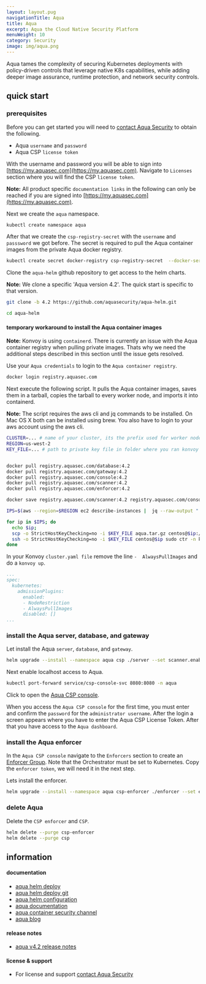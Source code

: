```yaml
---
layout: layout.pug
navigationTitle: Aqua
title: Aqua
excerpt: Aqua the Cloud Native Security Platform
menuWeight: 10
category: Security
image: img/aqua.png
---
```


Aqua tames the complexity of securing Kubernetes deployments with policy-driven controls that leverage native K8s capabilities, while adding deeper image assurance, runtime protection, and network security controls.

## quick start

### prerequisites

Before you can get started you will need to [contact Aqua Security](https://www.aquasec.com/about-us/contact-us/) to obtain the following.

* Aqua `username` and `password`
* Aqua CSP `license token`

With the username and password you will be able to sign into [https://my.aquasec.com](https://my.aquasec.com). Navigate to `Licenses` section where you will find the CSP `license token`.

**Note:** All product specific `documentation links` in the following can only be reached if you are signed into [https://my.aquasec.com](https://my.aquasec.com).

Next we create the `aqua` namespace.

```sh
kubectl create namespace aqua
```

After that we create the `csp-registry-secret` with the `username` and `passsword` we got before. The secret is required to pull the Aqua container images from the private Aqua docker registry.

```sh
kubectl create secret docker-registry csp-registry-secret  --docker-server="registry.aquasec.com" --namespace aqua --docker-username="jg@example.com" --docker-password="Truckin" --docker-email="jg@example.com"
```

Clone the `aqua-helm` github repository to get access to the helm charts.

**Note:** We clone a specific 'Aqua version 4.2'. The quick start is specific to that version.

```sh
git clone -b 4.2 https://github.com/aquasecurity/aqua-helm.git

cd aqua-helm
```

#### temporary workaround to install the Aqua container images

**Note:** Konvoy is using `containerd`. There is currently an issue with the Aqua container registry when pulling private images. Thats why we need the additional steps described in this section until the issue gets resolved.

Use your `Aqua credentials` to login to the `Aqua container registry`.

```sh
docker login registry.aquasec.com
```

Next execute the following script. It pulls the Aqua container images, saves them in a tarball, copies the tarball to every worker node, and imports it into containerd.

**Note:** The script requires the aws cli and jq commands to be installed. On Mac OS X both can be installed using brew. You also have to login to your aws account using the aws cli.

```sh
CLUSTER=... # name of your cluster, its the prefix used for worker nodes, check in ec2 console
REGION=us-west-2
KEY_FILE=... # path to private key file in folder where you ran konvoy -up


docker pull registry.aquasec.com/database:4.2
docker pull registry.aquasec.com/gateway:4.2
docker pull registry.aquasec.com/console:4.2
docker pull registry.aquasec.com/scanner:4.2
docker pull registry.aquasec.com/enforcer:4.2

docker save registry.aquasec.com/scanner:4.2 registry.aquasec.com/console:4.2 registry.aquasec.com/gateway:4.2 registry.aquasec.com/database:4.2 registry.aquasec.com/enforcer:4.2 > aqua.tar.gz

IPS=$(aws --region=$REGION ec2 describe-instances |  jq --raw-output ".Reservations[].Instances[] | select((.Tags | length) > 0) | select(.Tags[].Value | test(\"$CLUSTER-worker\")) | select(.State.Name | test(\"running\")) | [.PublicIpAddress] | join(\" \")")

for ip in $IPS; do
  echo $ip;
  scp -o StrictHostKeyChecking=no -i $KEY_FILE aqua.tar.gz centos@$ip:/tmp;
  ssh -o StrictHostKeyChecking=no -i $KEY_FILE centos@$ip sudo ctr -n k8s.io image import /tmp/aqua.tar.gz;
done
```

In your Konvoy `cluster.yaml file` remove the line `-  AlwaysPullImages` and do a `konvoy up`.

```yaml
...
spec:
  kubernetes:
    admissionPlugins:
      enabled:
      - NodeRestriction
      - AlwaysPullImages
      disabled: []
...
```

### install the Aqua server, database, and gateway

Let install the Aqua `server`, `database`, and `gateway`.

```sh
helm upgrade --install --namespace aqua csp ./server --set scanner.enabled=true,imageCredentials.username=<>,imageCredentials.password=<>
```

Next enable localhost access to Aqua.

```sh
kubectl port-forward service/csp-console-svc 8080:8080 -n aqua
```

Click to open the [Aqua CSP console](http://localhost:8080).

When you access the `Aqua CSP console` for the first time, you must enter and confirm the `password` for the `administrator username`. After the login a screen appears where you have to enter the Aqua CSP License Token. After that you have access to the `Aqua dashboard`.

### install the Aqua enforcer

In the `Aqua CSP console` navigate to the `Enforcers` section to create an [Enforcer Group](https://docs.aquasec.com/docs/enforcer-group-settings). Note that the Orchestrator must be set to Kubernetes. Copy the `enforcer token`, we will need it in the next step.

Lets install the enforcer.

```sh
helm upgrade --install --namespace aqua csp-enforcer ./enforcer --set enforcerToken=<aquasec-token>
```

### delete Aqua

Delete the `CSP enforcer` and `CSP`.

```sh
helm delete --purge csp-enforcer
helm delete --purge csp
```

## information

#### documentation

* [aqua helm deploy](https://docs.aquasec.com/docs/std-deployment-kubernetes-helm)
* [aqua helm deploy git](https://github.com/aquasecurity/aqua-helm/tree/4.2)
* [aqua helm configuration](https://github.com/aquasecurity/aqua-helm/tree/4.2#configurable-variables)
* [aqua documentation](https://docs.aquasec.com/)
* [aqua container security channel](https://www.aquasec.com/resources/virtual-container-security-channel/)
* [aqua blog](https://blog.aquasec.com/)

#### release notes

* [aqua v4.2 release notes](https://docs.aquasec.com/docs/aqua-version-42-release-notes)

#### license & support

* For license and support [contact Aqua Security](https://www.aquasec.com/about-us/contact-us/)
